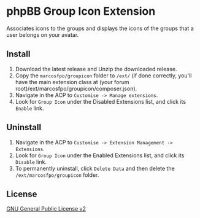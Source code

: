 # phpBB Group Icon Extension
Associates icons to the groups and displays the icons of the groups that a user belongs on your avatar.

## Install

1. Download the latest release and Unzip the downloaded release.
2. Copy the `marcosfpo/groupicon` folder to `/ext/` (if done correctly, you'll have the main extension class at (your forum root)/ext/marcosfpo/groupicon/composer.json).
3. Navigate in the ACP to `Customise -> Manage extensions`.
4. Look for `Group Icon` under the Disabled Extensions list, and click its `Enable` link.

## Uninstall

1. Navigate in the ACP to `Customise -> Extension Management -> Extensions`.
2. Look for `Group Icon` under the Enabled Extensions list, and click its `Disable` link.
3. To permanently uninstall, click `Delete Data` and then delete the `/ext/marcosfpo/groupicon` folder.

## License
[GNU General Public License v2](http://opensource.org/licenses/GPL-2.0)